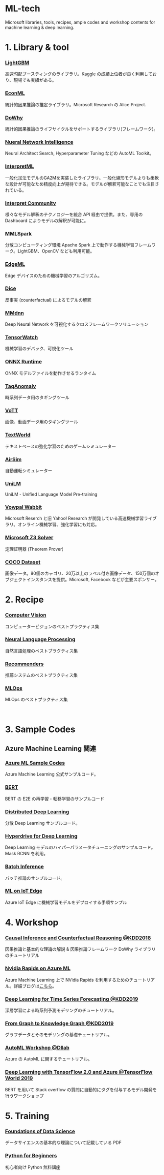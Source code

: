 # ML-tech

Microsoft libraries, tools, recipes, ample codes and workshop contents for machine learning & deep learning.


# 1. Library & tool
### [LightGBM](https://github.com/microsoft/LightGBM)

高速勾配ブースティングのライブラリ。Kaggle の成績上位者が良く利用しており、現場でも実績がある。

### [EconML](https://github.com/microsoft/EconML)

統計的因果推論の推定ライブラリ。Microsoft Research の Alice Project.

### [DoWhy](https://github.com/microsoft/dowhy)
統計的因果推論のライフサイクルをサポートするライブラリ(フレームワーク)。


### [Nueral Network Intelligence](https://github.com/microsoft/nni)

Neural Architect Search, Hyperparameter Tuning などの AutoML Toolkit。

### [InterpretML](https://github.com/interpretml/interpret)

一般化加法モデルのGA2Mを実装したライブラリ。一般化線形モデルよりも柔軟な設計が可能なため精度向上が期待できる。モデルが解釈可能なことでも注目されている。

### [Interpret Community](https://github.com/interpretml/interpret-community)

様々なモデル解釈のテクノロジーを統合 API 経由で提供。また、専用の Dashboard によりモデルの解釈が可能に。

### [MMLSpark](https://github.com/Azure/mmlspark)

分散コンピューティング環境 Apache Spark 上で動作する機械学習フレームワーク。LightGBM、OpenCV なども利用可能。

### [EdgeML](https://github.com/microsoft/EdgeML)
Edge デバイスのための機械学習のアルゴリズム。

### [Dice](https://github.com/microsoft/DiCE)
反事実 (counterfactual) によるモデルの解釈

### [MMdnn](https://github.com/microsoft/MMdnn)

Deep Neural Network を可視化するクロスフレームワークソリューション

### [TensorWatch](https://github.com/microsoft/tensorwatch)

機械学習のデバック、可視化ツール

### [ONNX Runtime](https://github.com/microsoft/onnxruntime)

ONNX モデルファイルを動作させるランタイム

### [TagAnomaly](https://github.com/microsoft/TagAnomaly)

時系列データ用のタギングツール

### [VoTT](https://github.com/microsoft/VoTT)

画像、動画データ用のタギングツール


### [TextWorld](https://github.com/microsoft/TextWorld)

テキストベースの強化学習のためのゲームシミュレーター

### [AirSim](https://github.com/microsoft/AirSim)

自動運転シミュレーター

### [UniLM](https://github.com/microsoft/unilm)
UniLM - Unified Language Model Pre-training

### [Vowpal Wabbit](https://vowpalwabbit.org/)

Microsoft Reserch と旧 Yahoo! Research が開発している高速機械学習ライブラリ。オンライン機械学習、強化学習にも対応。

### [Microsoft Z3 Solver](https://github.com/Z3Prover/z3)
定理証明器 (Theorem Prover)

### [COCO Dataset](http://cocodataset.org/#home)
画像データ。80個のカテゴリ、20万以上のラベル付き画像データ、150万個のオブジェクトインスタンスを提供。Microsoft, Facebook などが主要スポンサー。

# 2. Recipe
### [Computer Vision](https://github.com/microsoft/computervision-recipes)

コンピュータービジョンのベストプラクティス集

### [Neural Language Processing](https://github.com/microsoft/nlp-recipes)

自然言語処理のベストプラクティス集

### [Recommenders](https://github.com/microsoft/recommenders)

推薦システムのベストプラクティス集

### [MLOps](https://github.com/microsoft/MLOps)

MLOps のベストプラクティス集

<br>

# 3. Sample Codes
## Azure Machine Learning 関連

### [Azure ML Sample Codes](https://github.com/microsoft/MachineLearningNotebooks)
Azure Machine Learning 公式サンプルコード。

### [BERT](https://github.com/microsoft/AzureML-BERT)

BERT の E2E の再学習・転移学習のサンプルコード

### [Distributed Deep Learning](https://github.com/microsoft/DistributedDeepLearning)

分散 Deep Learning サンプルコード。

### [Hyperdrive for Deep Learning](https://github.com/microsoft/HyperdriveDeepLearning)

Deep Learning モデルのハイパーパラメータチューニングのサンプルコード。Mask RCNN を利用。

### [Batch Inference](https://github.com/microsoft/Batch-Scoring-Deep-Learning-Models-With-AML)

バッチ推論のサンプルコード。

### [ML on IoT Edge](https://github.com/microsoft/deploy-MLmodels-on-iotedge)

Azure IoT Edge に機械学習モデルをデプロイする手順サンプル


# 4. Workshop

### [Causal Inference and Counterfactual Reasoning @KDD2018](https://causalinference.gitlab.io/kdd-tutorial/)

因果推論と基本的な理論の解説 & 因果推論フレームワーク DoWhy ライブラリのチュートリアル

### [Nvidia Rapids on Azure ML](https://github.com/rapidsai/notebooks-contrib/tree/branch-0.12/conference_notebooks/KDD_2019)

Azure Machine Learning 上で NVidia Rapids を利用するためのチュートリアル。詳細ブログは[こちら](https://medium.com/rapids-ai/rapids-on-microsoft-azure-machine-learning-b51d5d5fde2b)。

### [Deep Learning for Time Series Forecasting @KDD2019](https://github.com/Azure/DeepLearningForTimeSeriesForecasting)

深層学習による時系列予測モデリングのチュートリアル。

### [From Graph to Knowledge Graph @KDD2019](https://github.com/graph-knowledgegraph/KDD2019-HandsOn-Tutorial)

グラフデータとそのモデリングの基礎チュートリアル。

### [AutoML Workshop @Dllab](https://github.com/konabuta/Automated-ML-Workshop)

Azure の AutoML に関するチュートリアル。

### [Deep Learning with TensorFlow 2.0 and Azure @TensorFlow World 2019 ](https://github.com/microsoft/bert-stack-overflow)
BERT を用いて Stack overflow の質問に自動的にタグを付与するモデル開発を行うワークショップ


# 5. Training

### [Foundations of Data Science](https://www.cs.cornell.edu/jeh/book.pdf)
データサイエンスの基本的な理論について記載している PDF

### [Python for Beginners](https://www.youtube.com/playlist?list=PLlrxD0HtieHhS8VzuMCfQD4uJ9yne1mE6)
初心者向け Python 無料講座